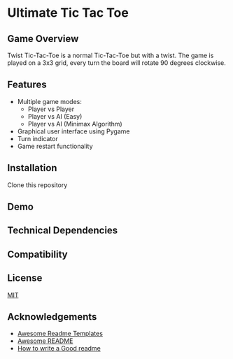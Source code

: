 
# Ultimate Tic Tac Toe

## Game Overview

Twist Tic-Tac-Toe is a normal Tic-Tac-Toe but with a	twist. The game	is played on a 3x3 grid, every turn the board will rotate 90 degrees clockwise.

## Features

- Multiple game modes:
    - Player vs Player
    - Player vs AI (Easy)
    - Player vs AI (Minimax Algorithm) 
- Graphical user interface using Pygame
- Turn indicator
- Game restart functionality

## Installation

Clone this repository


## Demo




## Technical Dependencies


## Compatibility
## License

[MIT](https://choosealicense.com/licenses/mit/)


## Acknowledgements

 - [Awesome Readme Templates](https://awesomeopensource.com/project/elangosundar/awesome-README-templates)
 - [Awesome README](https://github.com/matiassingers/awesome-readme)
 - [How to write a Good readme](https://bulldogjob.com/news/449-how-to-write-a-good-readme-for-your-github-project)

